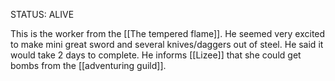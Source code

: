 STATUS: ALIVE

This is the worker from the [[The tempered flame]]. He seemed very excited to make mini great sword and several knives/daggers out of steel. He said it would take 2 days to complete. He informs [[Lizee]] that she could get bombs from the [[adventuring guild]].